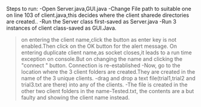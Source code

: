Steps to run:
-Open Server.java,GUI.java
-Change File path to suitable one on line 103 of client.java,this decides where the client sharede
directories are created..
-Run the Server class first-saved as Server.java
-Run 3 instances of client class-saved as GUI.Java.
>on entering the client name,click the button as enter key is not enabled.Then click on
the OK button for the alert message.
>On entering duplicate client name,as socket closes,it leads to a run time exception on
console.But on changing the name and
clicking the "connect " button. Connection is re-established
-Now, go to the location where the 3 client folders are created.They are created in the name of
the 3 unique clients.
-drag and drop a text file(trial1,trial2 and trial3.txt are there) into any of the clients.
-The file is created in the other two client folders in the name-Tested.txt, the contents are a but
faulty and showing the client name instead.
